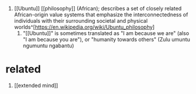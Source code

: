 1. [[Ubuntu]] [[philosophy]] (African); describes a set of closely related African-origin value systems that emphasize the interconnectedness of individuals with their surrounding societal and physical worlds^[https://en.wikipedia.org/wiki/Ubuntu_philosophy]
	1. "[[Ubuntu]]" is sometimes translated as "I am because we are" (also "I am because you are"), or "humanity towards others" (Zulu umuntu ngumuntu ngabantu)

# related
1. [[extended mind]]